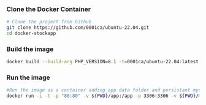 ### Clone the Docker Container
```bash
# Clone the project from Github
git clone https://github.com/0001ca/ubuntu-22.04.git
cd docker-stockapp
```
### Build the image
```bash
docker build --build-arg PHP_VERSION=8.1 -t=0001ca/ubuntu-22.04:latest -f Dockerfile .
```

### Run the image
```bash
#Run the image as a container adding app data folder and persistant mysql
docker run -i -t -p "80:80" -v ${PWD}/app:/app -p 3306:3306 -v ${PWD}/mysql:/var/lib/mysql 0001ca/ubuntu-22.04:latest
```





